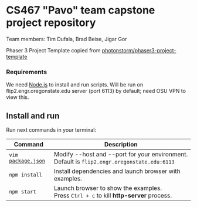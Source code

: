 # CS467 "Pavo" team capstone project repository
Team members: Tim Dufala, Brad Beise, Jigar Gor

Phaser 3 Project Template copied from [photonstorm/phaser3-project-template](https://github.com/photonstorm/phaser3-project-template)

### Requirements

We need [Node.js](https://nodejs.org) to install and run scripts.
Will be run on flip2.engr.oregonstate.edu server (port 6113) by default; need OSU VPN to view this.

## Install and run

Run next commands in your terminal:

| Command | Description |
|---------|-------------|
| `vim `[`package.json`](package.json) | Modify --host and --port for your environment. Default is `flip2.engr.oregonstate.edu:6113` |
| `npm install` | Install dependencies and launch browser with examples.|
| `npm start` | Launch browser to show the examples. <br> Press `Ctrl + c` to kill **http-server** process. |
